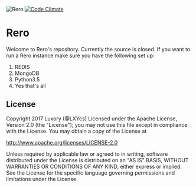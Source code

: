 ![Rero](https://owo.solutions/43dc45.png)
[![Code Climate](https://codeclimate.com/repos/579f7415e6942754d3006aba/badges/8ace740321ade6fd8e8c/gpa.svg)](https://codeclimate.com/repos/579f7415e6942754d3006aba/feed)

# Rero
Welcome to Rero's repository. Currently the source is closed. If you want to run a Rero instance make sure you have the following set up:

1. REDIS
2. MongoDB
3. Python3.5
4. Yes that's all


## License
Copyright 2017 Luxory (@LXYcs)
Licensed under the Apache License, Version 2.0 (the "License");
you may not use this file except in compliance with the License.
You may obtain a copy of the License at

   http://www.apache.org/licenses/LICENSE-2.0

Unless required by applicable law or agreed to in writing, software
distributed under the License is distributed on an "AS IS" BASIS,
WITHOUT WARRANTIES OR CONDITIONS OF ANY KIND, either express or implied.
See the License for the specific language governing permissions and
limitations under the License.
